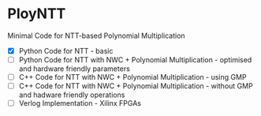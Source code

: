 # PloyNTT
Minimal Code for NTT-based Polynomial Multiplication

- [x] Python Code for NTT - basic
- [ ] Python Code for NTT with NWC + Polynomial Multiplication - optimised and hardware friendly parameters
- [ ] C++ Code for NTT with NWC + Polynomial Multiplication - using GMP
- [ ] C++ Code for NTT with NWC + Polynomial Multiplication - without GMP and hadware friendly operations
- [ ] Verlog Implementation - Xilinx FPGAs

